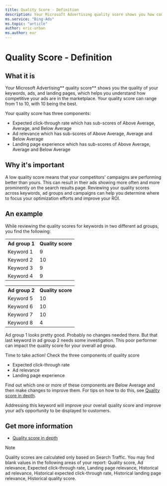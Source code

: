 ```yaml
---
title: Quality Score - Definition
description: Your Microsoft Advertising quality score shows you how competitive your ads are in the marketplace. Learn why it's important and take a look at an example.
ms.service: "Bing-Ads"
ms.topic: "article"
author: eric-urban
ms.author: eur
---
```


# Quality Score - Definition

## What it is

Your Microsoft Advertising** quality score** shows you the quality of your keywords, ads, and landing pages, which helps you understand how competitive your ads are in the marketplace. Your quality score can range from 1 to 10, with 10 being the best.

Your quality score has three components:

- Expected click-through rate which has sub-scores of Above Average, Average, and Below Average
- Ad relevance which has sub-scores of Above Average, Average and Below Average
- Landing page experience which has sub-scores of Above Average, Average and Below Average

## Why it's important

A low quality score means that your competitors' campaigns are performing better than yours. This can result in their ads showing more often and more prominently on the search results page. Reviewing your quality scores across keywords, ad groups and campaigns can help you determine where to focus your optimization efforts and improve your ROI.

## An example

While reviewing the quality scores for keywords in two different ad groups, you find the following:

<table>
  <tr>
    <th scope="col">Ad group 1</th>
    <th scope="col">Quality score</th>
  </tr>
  <tr>
    <td>Keyword 1</td>
    <td>
              9
            </td>
  </tr>
  <tr>
    <td>Keyword 2</td>
    <td>
              10
            </td>
  </tr>
  <tr>
    <td>Keyword 3</td>
    <td>
              9
            </td>
  </tr>
  <tr>
    <td>Keyword 4</td>
    <td>
              9
            </td>
  </tr>
</table>

<table>
  <tr>
    <th scope="col">Ad group 2</th>
    <th scope="col">Quality score</th>
  </tr>
  <tr>
    <td>Keyword 5</td>
    <td>
              10
            </td>
  </tr>
  <tr>
    <td>Keyword 6</td>
    <td>
              10
            </td>
  </tr>
  <tr>
    <td>Keyword 7</td>
    <td>
              10
            </td>
  </tr>
  <tr>
    <td>Keyword 8</td>
    <td>
              4
            </td>
  </tr>
</table>

Ad group 1 looks pretty good. Probably no changes needed there. But that last keyword in ad group 2 needs some investigation. This poor performer can impact the quality score for your overall ad group.

Time to take action! Check the three components of quality score

- Expected click-through rate
- Ad relevance
- Landing page experience

Find out which one or more of these components are Below Average and then make changes to improve them. For tips on how to do this, see [Quality score in depth](./hlp_BA_CONC_AboutQualityScore.md).

Addressing this keyword will improve your overall quality score and improve your ad’s opportunity to be displayed to customers.

## Get more information

- [Quality score in depth](./hlp_BA_CONC_AboutQualityScore.md)

> [!NOTE]
> Quality scores are calculated only based on Search Traffic. You may find blank values in the following areas of your report: Quality score, Ad relevance, Expected click-through rate, Landing page relevance, Historical ad relevance, Historical expected click-through rate, Historical landing page relevance, Historical quality score.


